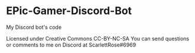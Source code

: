 # EPic-Gamer-Discord-Bot
My Discord bot's code

Licensed under Creative Commons CC-BY-NC-SA
You can send questions or comments to me on Discord at ScarlettRose#6969
